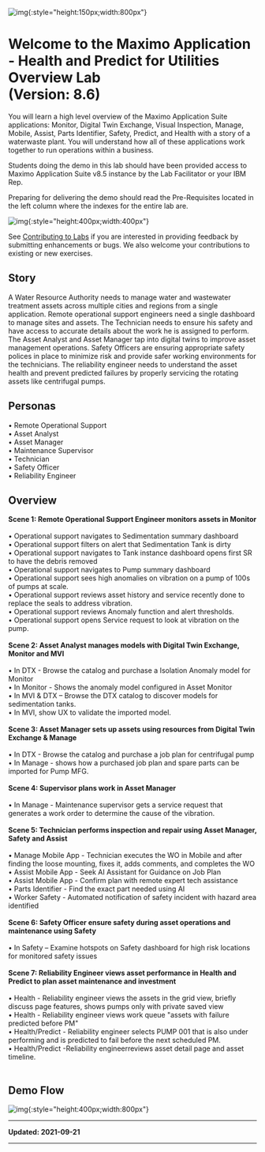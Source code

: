 ![img](/img/hpu_8.6/banner.png){:style="height:150px;width:800px"}

# Welcome to the Maximo Application - Health and Predict for Utilities Overview Lab <br> (Version: 8.6)

You will learn a high level overview of the Maximo Application Suite applications: Monitor, Digital Twin Exchange, Visual Inspection, Manage, Mobile, Assist, Parts Identifier, Safety, Predict, and Health with a story of a waterwaste plant. You will understand how all of these applications work together to run operations within a business. 

Students doing the demo in this lab should have been provided access to Maximo Application Suite v8.5 instance by the Lab Facilitator or your IBM Rep.  

Preparing for delivering the demo should read the Pre-Requisites located in the left column where the indexes for the entire lab are.



![img](/img/hpu_8.6/mkdocstab.png){:style="height:400px;width:400px"}

See [Contributing to Labs](../../about) if you are interested in providing feedback by submitting enhancements or bugs.  We also 
welcome your contributions to existing or new exercises. 

## Story

A Water Resource Authority needs to manage water and wastewater treatment assets across multiple cities and regions from a single application.  Remote operational support engineers need a single dashboard to manage sites and assets.  The Technician needs to ensure his safety and have access to accurate details about the work he is assigned to perform. The Asset Analyst and Asset Manager tap into digital twins to improve asset management operations. Safety Officers are ensuring appropriate safety polices in place to minimize risk and provide safer working environments for the technicians.  The reliability engineer needs to understand the asset health and prevent predicted failures by properly servicing the rotating assets like centrifugal pumps.

## Personas

•	Remote Operational Support<br>
•	Asset Analyst<br>
•   Asset Manager<br>
•   Maintenance Supervisor<br>
•   Technician<br>
•   Safety Officer<br>
•   Reliability Engineer<br>

## Overview

<b>Scene 1: Remote Operational Support Engineer monitors assets in Monitor</b><br>
<br>
•	Operational support navigates to Sedimentation summary dashboard<br>
•   Operational support filters on alert that Sedimentation Tank is dirty<br>
•   Operational support navigates to Tank instance dashboard opens first SR to have the debris removed<br>
•   Operational support navigates to Pump summary dashboard<br>
•   Operational support sees high anomalies on vibration on a pump of 100s of pumps at scale.<br>
•   Operational support reviews asset history and service recently done to replace the seals to address vibration.<br>
•   Operational support reviews Anomaly function and alert thresholds.<br>
•   Operational support opens Service request to look at vibration on the pump.<br>
<br>
<b>Scene 2: Asset Analyst manages models with Digital Twin Exchange, Monitor and MVI</b><br>
<br>
•	In DTX - Browse the catalog and purchase a Isolation Anomaly model for Monitor<br>
•   In Monitor - Shows the anomaly model configured in Asset Monitor<br>
•   In MVI & DTX – Browse the  DTX catalog to discover models for sedimentation tanks.<br>
•   In MVI, show UX to validate the imported model.<br>
<br>
<b>Scene 3: Asset Manager sets up assets using resources from Digital Twin Exchange & Manage</b><br>
<br>
•	In DTX - Browse the catalog and purchase a job plan for centrifugal pump<br>
•   In Manage - shows how a purchased job plan and spare parts can be imported for Pump MFG.<br>
<br>
<b>Scene 4: Supervisor plans work in Asset Manager</b><br>
<br>
•	In Manage - Maintenance supervisor gets a service request that generates a work order to determine the cause of the vibration.<br>
<br>
<b>Scene 5: Technician performs inspection and repair using Asset Manager, Safety and Assist</b><br>
<br>
•	Manage  Mobile App - Technician executes the WO in Mobile and after finding the loose mounting, fixes it, adds comments, and completes the WO<br>
•   Assist Mobile App - Seek AI Assistant for Guidance on Job Plan<br>
•   Assist Mobile App - Confirm plan with remote expert tech assistance<br>
•   Parts Identifier - Find the exact part needed using AI<br>
•   Worker Safety - Automated notification of safety incident with hazard area identified<br>
<br>
<b>Scene 6: Safety Officer ensure safety during asset operations and maintenance using Safety</b><br>
<br>
•	In Safety – Examine hotspots on Safety dashboard for high risk locations for monitored safety issues<br>
<br>
<b>Scene 7: Reliability Engineer views asset performance in Health and Predict to plan asset maintenance and investment</b><br>
<br>
•	Health - Reliability engineer views the assets in the grid view, briefly discuss page features, shows pumps only with private saved view<br>
•   Health - Reliability engineer views work queue "assets with failure predicted before PM"<br>
•   Health/Predict - Reliability engineer selects PUMP 001 that is also under performing and is predicted to fail before the next scheduled PM.<br>
•   Health/Predict -Reliability engineerreviews asset detail page and asset timeline.<br>
<br>

## Demo Flow

![img](/img/hpu_8.6/demo_flow.png){:style="height:400px;width:800px"}

---

**Updated: 2021-09-21**

---
